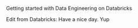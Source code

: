 <p>Getting started with Data Engineering on Databricks</p>
<p>Edit from Databricks: Have a nice day. Yup</p>

